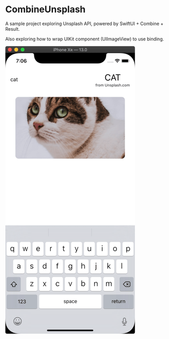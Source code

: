 # CombineUnsplash

A sample project exploring Unsplash API, powered by SwiftUI + Combine + Result.

Also exploring how to wrap UIKit component (UIImageView) to use binding.

![demo](./screenshot/demo.png)
